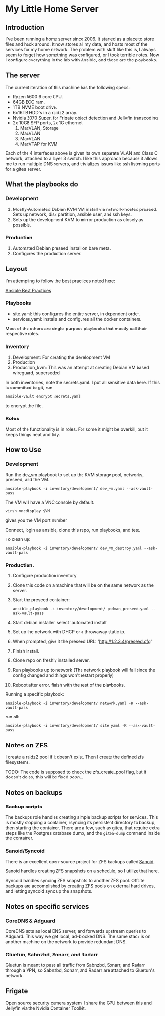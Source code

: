 # My Little Home Server


## Introduction

I've been running a home server since 2006.  It started as a place to store files and hack around.  It now stores all my data, 
and hosts most of the services for my home network. The problem with 
stuff like this is, I always seem to forget how something was configured, or I took terrible notes. Now I configure everything
in the lab with Ansible, and these are the playbooks. 

## The server

The current iteration of this machine has the following specs: 

* Ryzen 5600 6 core CPU. 
* 64GB ECC ram. 
* 1TB NVME boot drive. 
* 6x16TB HDD's in a raidz2 array. 
* Nvidia 2070 Super, for Frigate object detection and Jellyfin transcoding
* 2x 10GB SFP ports, 2x 1G ethernet.  
    1. MacVLAN, Storage
    2. MacVLAN 
    3. MacVLAN
    4. MacVTAP for KVM

Each of the 4 interfaces above is given its own separate VLAN and Class C network, attached to a layer 3 switch. 
I like this approach because it allows me to run multiple DNS servers, and trivializes issues like
ssh listening ports for a gitea server.  


## What the playbooks do


### Development
1.  Mostly-Automated Debian KVM VM install via network-hosted preseed.  Sets up network, disk partition, ansible user, and ssh keys. 
2.  Sets up the development KVM to mirror production as closely as possible.  

### Production
1. Automated Debian preseed install on bare metal. 
2. Configures the production server. 

## Layout

I'm attempting to follow the best practices noted here: 

[Ansible Best Practices](https://docs.ansible.com/ansible/2.8/user_guide/playbooks_best_practices.html)

### Playbooks

* site.yaml: this configures the entire server, in dependent order.  
* services.yaml: installs and configures all the docker containers. 

Most of the others are single-purpose playbooks that mostly call their respective roles. 


### Inventory

1. Development:  For creating the development VM
2. Production
3. Production_kvm:  This was an attempt at creating Debian VM based wireguard, superseded

In both inventories, note the secrets.yaml.  I put all sensitive data here.  If this is committed to git, run 

`ansible-vault encrypt secrets.yaml` 

to encrypt the file. 

### Roles

Most of the functionality is in roles.  For some it might be overkill, but it keeps things neat and tidy.  


## How to Use

### Development

Run the dev_vm playbook to set up the KVM storage pool, networks, preseed, and the VM. 

```
ansible-playbook -i inventory/development/ dev_vm.yaml --ask-vault-pass
```

The VM will have a VNC console by default. 

`virsh vncdisplay $VM`

gives you the VM port number


Connect, login as ansible, clone this repo, run playbooks, and test. 

To clean up: 

```
ansible-playbook -i inventory/development/ dev_vm_destroy.yaml --ask-vault-pass
```


### Production.

1.  Configure production inventory
2.  Clone this code on a machine that will be on the same network as the server. 
3.  Start the preseed container: 
    
    `ansible-playbook -i inventory/development/ podman_preseed.yaml --ask-vault-pass`
4.  Start debian installer, select 'automated install'
5.  Set up the network with DHCP or a throwaway static ip. 
6.  When prompted, give it the preseed URL: 'http://1.2.3.4/preseed.cfg'
7.  Finish install.  
8.  Clone repo on freshly installed server.  
9.  Run playbooks up to network (The network playbook will fail since the config changed and things won't restart properly)
10. Reboot after error, finish with the rest of the playbooks.  


Running a specific playbook: 

```
ansible-playbook -i inventory/development/ network.yaml -K --ask-vault-pass
```

run all: 

```
ansible-playbook -i inventory/development/ site.yaml -K --ask-vault-pass
```
## Notes on ZFS

I create a raidz2 pool if it doesn't exist.  Then I create the defined zfs filesystems.  

TODO: The code is supposed to check the zfs_create_pool flag, but it doesn't do so, this will be fixed *soon*...

## Notes on backups

### Backup scripts

The backups role handles creating simple backup scripts for services.  This is mostly stopping a container, rsyncing its
persistent directory to backup, then starting the container.  There are a few,  such as gitea, that require extra steps like
the Postgres database dump, and the `gitea-dump` command inside the container. 


### Sanoid/Syncoid

There is an excellent open-source project for ZFS backups called [Sanoid](https://github.com/jimsalterjrs/sanoid).

Sanoid handles creating ZFS snapshots on a schedule, so I utilize that here.  

Syncoid handles syncing ZFS snapshots to another ZFS pool.  Offsite backups are accomplished by creating ZFS pools on 
external hard drives, and letting syncoid sync up the snapshots.  


## Notes on specific services


### CoreDNS & Adguard

CoreDNS acts as local DNS server, and forwards upstream queries to Adguard.  This way we get local, ad-blocked DNS. 
The same stack is on another machine on the network to provide redundant DNS. 

### Gluetun, Sabnzbd, Sonarr, and Radarr

Gluetun is meant to pass all traffic from Sabnzbd, Sonarr, and Radarr through a VPN, so Sabnzbd, Sonarr, and Radarr are 
attached to Gluetun's network.

## Frigate

Open source security camera system.   I share the GPU between this and Jellyfin via the Nvidia Container Toolkit.
